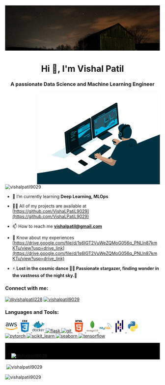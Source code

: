 ![logo](https://github.com/VishaLPatiL9029/VishaLPatiL9029/blob/main/github-header-image.png)
<h1 align="center">Hi 👋, I'm Vishal Patil</h1>
<h3 align="center">A passionate Data Science and Machine Learning Engineer</h3>
<img align = "right" alt = "coding" width = "400" src = "https://github.com/VishaLPatiL9029/VishaLPatiL9029/blob/main/code.gif">

<p align="left"> <img src="https://komarev.com/ghpvc/?username=vishalpatil9029&label=Profile%20views&color=0e75b6&style=flat" alt="vishalpatil9029" /> </p>

- 🌱 I’m currently learning **Deep Learning, MLOps**

- 👨‍💻 All of my projects are available at [https://github.com/VishaLPatiL9029](https://github.com/VishaLPatiL9029)

- 📫 How to reach me **vishalpatil@gmail.com**

- 📄 Know about my experiences [https://drive.google.com/file/d/1s6IGT2VuWeZQMoG056q_PNLln87kmKTu/view?usp=drive_link](https://drive.google.com/file/d/1s6IGT2VuWeZQMoG056q_PNLln87kmKTu/view?usp=drive_link)

- ⚡ **Lost in the cosmic dance 🌌✨ Passionate stargazer, finding wonder in the vastness of the night sky.🚀**

<h3 align="left">Connect with me:</h3>
<p align="left">
<a href="https://www.hackerrank.com/@vishalpatil228" target="blank"><img align="center" src="https://raw.githubusercontent.com/rahuldkjain/github-profile-readme-generator/master/src/images/icons/Social/hackerrank.svg" alt="@vishalpatil228" height="30" width="40" /></a>
<a href="https://www.leetcode.com/vishalpatil9029" target="blank"><img align="center" src="https://raw.githubusercontent.com/rahuldkjain/github-profile-readme-generator/master/src/images/icons/Social/leet-code.svg" alt="vishalpatil9029" height="30" width="40" /></a>
</p>

<h3 align="left">Languages and Tools:</h3>
<p align="left"> <a href="https://aws.amazon.com" target="_blank" rel="noreferrer"> <img src="https://raw.githubusercontent.com/devicons/devicon/master/icons/amazonwebservices/amazonwebservices-original-wordmark.svg" alt="aws" width="40" height="40"/> </a> <a href="https://www.w3schools.com/css/" target="_blank" rel="noreferrer"> <img src="https://raw.githubusercontent.com/devicons/devicon/master/icons/css3/css3-original-wordmark.svg" alt="css3" width="40" height="40"/> </a> <a href="https://www.docker.com/" target="_blank" rel="noreferrer"> <img src="https://raw.githubusercontent.com/devicons/devicon/master/icons/docker/docker-original-wordmark.svg" alt="docker" width="40" height="40"/> </a> <a href="https://flask.palletsprojects.com/" target="_blank" rel="noreferrer"> <img src="https://www.vectorlogo.zone/logos/pocoo_flask/pocoo_flask-icon.svg" alt="flask" width="40" height="40"/> </a> <a href="https://git-scm.com/" target="_blank" rel="noreferrer"> <img src="https://www.vectorlogo.zone/logos/git-scm/git-scm-icon.svg" alt="git" width="40" height="40"/> </a> <a href="https://www.w3.org/html/" target="_blank" rel="noreferrer"> <img src="https://raw.githubusercontent.com/devicons/devicon/master/icons/html5/html5-original-wordmark.svg" alt="html5" width="40" height="40"/> </a> <a href="https://www.mongodb.com/" target="_blank" rel="noreferrer"> <img src="https://raw.githubusercontent.com/devicons/devicon/master/icons/mongodb/mongodb-original-wordmark.svg" alt="mongodb" width="40" height="40"/> </a> <a href="https://www.mysql.com/" target="_blank" rel="noreferrer"> <img src="https://raw.githubusercontent.com/devicons/devicon/master/icons/mysql/mysql-original-wordmark.svg" alt="mysql" width="40" height="40"/> </a> <a href="https://pandas.pydata.org/" target="_blank" rel="noreferrer"> <img src="https://raw.githubusercontent.com/devicons/devicon/2ae2a900d2f041da66e950e4d48052658d850630/icons/pandas/pandas-original.svg" alt="pandas" width="40" height="40"/> </a> <a href="https://www.python.org" target="_blank" rel="noreferrer"> <img src="https://raw.githubusercontent.com/devicons/devicon/master/icons/python/python-original.svg" alt="python" width="40" height="40"/> </a> <a href="https://pytorch.org/" target="_blank" rel="noreferrer"> <img src="https://www.vectorlogo.zone/logos/pytorch/pytorch-icon.svg" alt="pytorch" width="40" height="40"/> </a> <a href="https://scikit-learn.org/" target="_blank" rel="noreferrer"> <img src="https://upload.wikimedia.org/wikipedia/commons/0/05/Scikit_learn_logo_small.svg" alt="scikit_learn" width="40" height="40"/> </a> <a href="https://seaborn.pydata.org/" target="_blank" rel="noreferrer"> <img src="https://seaborn.pydata.org/_images/logo-mark-lightbg.svg" alt="seaborn" width="40" height="40"/> </a> <a href="https://www.tensorflow.org" target="_blank" rel="noreferrer"> <img src="https://www.vectorlogo.zone/logos/tensorflow/tensorflow-icon.svg" alt="tensorflow" width="40" height="40"/> </a> </p>

<div style="background-color: #000000; padding: 20px;">
<p><img align="left" src="https://github-readme-stats.vercel.app/api/top-langs?username=vishalpatil9029&show_icons=true&locale=en&layout=compact" alt="vishalpatil9029" /></p>
</div>

<p>&nbsp;<img align="center" src="https://github-readme-stats.vercel.app/api?username=vishalpatil9029&show_icons=true&locale=en" alt="vishalpatil9029" /></p>

<p><img align="center" src="https://github-readme-streak-stats.herokuapp.com/?user=vishalpatil9029&" alt="vishalpatil9029" /></p>
